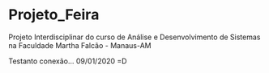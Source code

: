 ﻿# Projeto_Feira
Projeto Interdisciplinar do curso de Análise e Desenvolvimento de Sistemas na Faculdade Martha Falcão - Manaus-AM

Testanto conexão... 09/01/2020 =D
